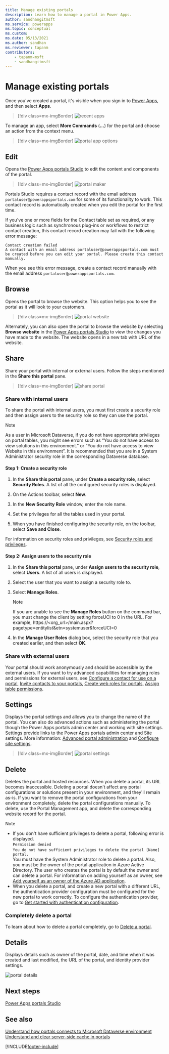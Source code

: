 ```yaml
---
title: Manage existing portals
description: Learn how to manage a portal in Power Apps.
author: sandhangitmsft
ms.service: powerapps
ms.topic: conceptual
ms.custom: 
ms.date: 05/13/2021
ms.author: sandhan
ms.reviewer: tapanm
contributors:
    - tapanm-msft
    - sandhangitmsft
---
```


# Manage existing portals

Once you've created a portal, it's visible when you sign in to [Power Apps](https://make.powerapps.com), and then select **Apps**.

> [!div class=mx-imgBorder]
> ![recent apps](media/recent-apps.png "Recent apps")  

To manage an app, select **More Commands** (**…**) for the portal and choose an action from the context menu.

> [!div class=mx-imgBorder]
> ![portal app options](media/portal-app-options.png "Portal app options")  

## Edit

Opens the [Power Apps portals Studio](portal-designer-anatomy.md) to edit the content and components of the portal.  

> [!div class=mx-imgBorder]
> ![portal maker](media/portal-maker.png "Portal maker")  

Portals Studio requires a contact record with the email address `portaluser@powerappsportals.com` for some of its functionality to work. This contact record is automatically created when you edit the portal for the first time.

If you've one or more fields for the Contact table set as required, or any business logic such as synchronous plug-ins or workflows to restrict contact creation, this contact record creation may fail with the following error message:

`Contact creation failed` <br>
`A contact with an email address portaluser@powerappsportals.com must be created before you can edit your portal. Please create this contact manually.`

When you see this error message, create a contact record manually with the email address `portaluser@powerappsportals.com`.

## Browse

Opens the portal to browse the website. This option helps you to see the portal as it will look to your customers.

> [!div class=mx-imgBorder]
> ![portal website](media/portal-website.png "Portal website")  

Alternately, you can also open the portal to browse the website by selecting **Browse website** in the [Power Apps portals Studio](portal-designer-anatomy.md) to view the changes you have made to the website. The website opens in a new tab with URL of the website.

## Share

Share your portal with internal or external users. Follow the steps mentioned in the **Share this portal** pane.

> [!div class=mx-imgBorder]
> ![share portal](media/share-portal.png "Share portal")  

### Share with internal users

To share the portal with internal users, you must first create a security role and then assign users to the security role so they can use the portal.

> [!NOTE]
> As a user in Microsoft Dataverse, if you do not have appropriate privileges on portal tables, you might see errors such as “You do not have access to view solutions in this environment.” or “You do not have access to view Website in this environment”. It is recommended that you are in a System Administrator security role in the corresponding Dataverse database.

#### Step 1: Create a security role

1.  In the **Share this portal** pane, under **Create a security role**, select **Security Roles**. A list of all the configured security roles is displayed.

2.  On the Actions toolbar, select **New**.

3.  In the **New Security Role** window, enter the role name.

4.  Set the privileges for all the tables used in your portal.

5.  When you have finished configuring the security role, on the toolbar, select **Save and Close**.

For information on security roles and privileges, see [Security roles and privileges](/power-platform/admin/security-roles-privileges).

#### Step 2: Assign users to the security role

1.  In the **Share this portal** pane, under **Assign users to the security role**, select **Users**. A list of all users is displayed.

2.  Select the user that you want to assign a security role to.

3.  Select **Manage Roles**.

    > [!NOTE]
    > If you are unable to see the **Manage Roles** button on the command bar, you must change the client by setting forceUCI to 0 in the URL. For example, https://&lt;org\_url&gt;/main.aspx?pagetype=entitylist&etn=systemuser&forceUCI=0

4.  In the **Manage User Roles** dialog box, select the security role that you created earlier, and then select **OK**.

### Share with external users

Your portal should work anonymously and should be accessible by the external users. If you want to try advanced capabilities for managing roles and permissions for external users, see [Configure a contact for use on a portal](configure/configure-contacts.md), [Invite contacts to your portals](configure/invite-contacts.md), [Create web roles for portals](configure/create-web-roles.md), [Assign table permissions](configure/assign-entity-permissions.md).  

## Settings

Displays the portal settings and allows you to change the name of the portal. You can also do advanced actions such as administering the portal though the Power Apps portals admin center and working with site settings. Settings provide links to the Power Apps portals admin center and Site settings. More information: [Advanced portal administration](admin/admin-overview.md) and [Configure site settings](configure/configure-site-settings.md).  

> [!div class=mx-imgBorder]
> ![portal settings](media/portal-settings.png "Portal settings")  

## Delete

Deletes the portal and hosted resources. When you delete a portal, its URL becomes inaccessible. Deleting a portal doesn't affect any portal configurations or solutions present in your environment, and they'll remain as-is.
If you want to remove the portal configurations from your environment completely, delete the portal configurations manually. To delete, use the Portal Management app, and delete the corresponding website record for the portal.

> [!NOTE]
> - If you don't have sufficient privileges to delete a portal, following error is displayed. <br> `Permission denied` <br>
`You do not have sufficient privileges to delete the portal [Name] portal.` <br> You must have the System Administrator role to delete a portal. Also, you must be the owner of the portal application in Azure Active Directory. The user who creates the portal is by default the owner and can delete a portal. For information on adding yourself as an owner, see [Add yourself as an owner of the Azure AD application](admin/admin-overview.md#add-yourself-as-an-owner-of-the-azure-ad-application).
> - When you delete a portal, and create a new portal with a different URL, the authentication provider configuration must be configured for the new portal to work correctly. To configure the authentication provider, go to [Get started with authentication configuration](configure/use-simplified-authentication-configuration.md).

### Completely delete a portal

To learn about how to delete a portal completely, go to [Delete a portal](admin/reset-portal.md#delete-a-portal).

## Details

Displays details such as owner of the portal, date, and time when it was created and last modified, the URL of the portal, and identity provider settings.

![portal details](media/portal-details.png "Portal details")  

## Next steps

[Power Apps portals Studio](portal-designer-anatomy.md)

## See also

[Understand how portals connects to Microsoft Dataverse environment](admin/connectivity.md) <br>
[Understand and clear server-side cache in portals](admin/clear-server-side-cache.md)

[!INCLUDE[footer-include](../../includes/footer-banner.md)]
